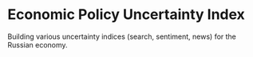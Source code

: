 # Economic Policy Uncertainty Index

Building various uncertainty indices (search, sentiment, news) for the Russian economy.
